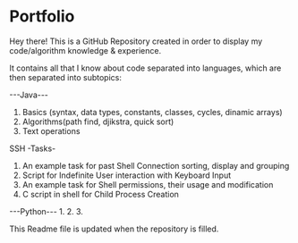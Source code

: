 # Portfolio
Hey there!
This is a GitHub Repository created in order to display my code/algorithm knowledge &amp; experience.

It contains all that I know about code separated into languages, which are then separated into subtopics:

---Java---
1. Basics (syntax, data types, constants, classes, cycles, dinamic arrays)
2. Algorithms(path find, djikstra, quick sort)
3. Text operations

SSH -Tasks-
1. An example task for past Shell Connection sorting, display and grouping
2. Script for Indefinite User interaction with Keyboard Input
3. An example task for Shell permissions, their usage and modification
4. C script in shell for Child Process Creation

---Python---
1.
2.
3.

This Readme file is updated when the repository is filled.
